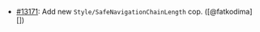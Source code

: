 * [#13171](https://github.com/rubocop/rubocop/issues/13171): Add new `Style/SafeNavigationChainLength` cop. ([@fatkodima][])
